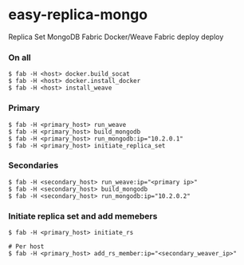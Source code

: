 # easy-replica-mongo
Replica Set MongoDB Fabric Docker/Weave Fabric deploy deploy 

### On all
```
$ fab -H <host> docker.build_socat
$ fab -H <host> docker.install_docker
$ fab -H <host> install_weave
```

### Primary
```
$ fab -H <primary_host> run_weave
$ fab -H <primary_host> build_mongodb
$ fab -H <primary_host> run_mongodb:ip="10.2.0.1"
$ fab -H <primary_host> initiate_replica_set
```

### Secondaries
```
$ fab -H <secondary_host> run_weave:ip="<primary ip>"
$ fab -H <secondary_host> build_mongodb
$ fab -H <secondary_host> run_mongodb:ip="10.2.0.2"
```

### Initiate replica set and add memebers
```
$ fab -H <primary_host> initiate_rs

# Per host
$ fab -H <primary_host> add_rs_member:ip="<secondary_weaver_ip>"
```
